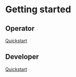 # Getting started

## Operator

[Quickstart](getting_started_operator.md)

## Developer

[Quickstart](getting_started_developer.md)

